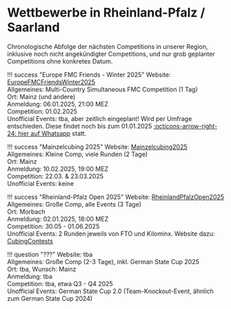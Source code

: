 # Wettbewerbe in Rheinland-Pfalz / Saarland

Chronologische Abfolge der nächsten Competitions in unserer Region, inklusive noch nicht angekündigter Competitions, und nur grob geplanter Competitions ohne konkretes Datum.

!!! success "Europe FMC Friends - Winter 2025"
    Website: [EuropeFMCFriendsWinter2025](https://www.worldcubeassociation.org/competitions/EuropeFMCFriendsWinter2025)  
    Allgemeines: Multi-Country Simultaneous FMC Competition (1 Tag)  
    Ort: Mainz (und andere)  
    Anmeldung: 06.01.2025, 21:00 MEZ  
    Competition: 01.02.2025  
    Unofficial Events: tba, aber zeitlich eingeplant! Wird per Umfrage entschieden. Diese findet noch bis zum 01.01.2025 [:octicons-arrow-right-24: hier auf Whatsapp](https://chat.whatsapp.com/CQKoaeq8Pi6KWA2OfcLvm7) statt.

!!! success "Mainzelcubing 2025"
    Website: [Mainzelcubing2025](https://www.worldcubeassociation.org/competitions/Mainzelcubing2025)  
    Allgemeines: Kleine Comp, viele Runden (2 Tage)  
    Ort: Mainz  
    Anmeldung: 10.02.2025, 19:00 MEZ  
    Competition: 22.03. & 23.03.2025  
    Unofficial Events: keine

!!! success "Rheinland-Pfalz Open 2025"
    Website: [RheinlandPfalzOpen2025](https://www.worldcubeassociation.org/competitions/RheinlandPfalzOpen2025)  
    Allgemeines: Große Comp, alle Events (3 Tage)  
    Ort: Morbach  
    Anmeldung: 02.01.2025, 18:00 MEZ  
    Competition: 30.05 - 01.06.2025  
    Unofficial Events: 2 Runden jeweils von FTO und Kilominx. Website dazu: [CubingContests](https://cubingcontests.com/competitions/RheinlandPfalzOpen2025)

!!! question "???"
    Website: tba  
    Allgemeines: Große Comp (2-3 Tage), inkl. German State Cup 2025  
    Ort: tba, Wunsch: Mainz  
    Anmeldung: tba  
    Competition: tba, etwa Q3 - Q4 2025  
    Unofficial Events: German State Cup 2.0 (Team-Knockout-Event, ähnlich zum German State Cup 2024)
